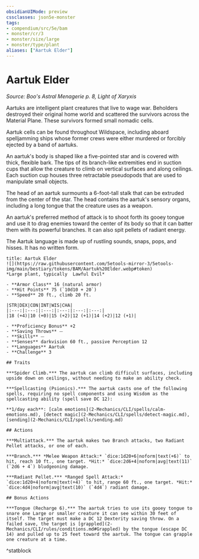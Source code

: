 ```yaml
---
obsidianUIMode: preview
cssclasses: json5e-monster
tags:
- compendium/src/5e/bam
- monster/cr/3
- monster/size/large
- monster/type/plant
aliases: ["Aartuk Elder"]
---
```

# Aartuk Elder
*Source: Boo's Astral Menagerie p. 8, Light of Xaryxis*  

Aartuks are intelligent plant creatures that live to wage war. Beholders destroyed their original home world and scattered the survivors across the Material Plane. These survivors formed small nomadic cells.

Aartuk cells can be found throughout Wildspace, including aboard spelljamming ships whose former crews were either murdered or forcibly ejected by a band of aartuks.

An aartuk's body is shaped like a five-pointed star and is covered with thick, flexible bark. The tips of its branch-like extremities end in suction cups that allow the creature to climb on vertical surfaces and along ceilings. Each suction cup houses three retractable pseudopods that are used to manipulate small objects.

The head of an aartuk surmounts a 6-foot-tall stalk that can be extruded from the center of the star. The head contains the aartuk's sensory organs, including a long tongue that the creature uses as a weapon.

An aartuk's preferred method of attack is to shoot forth its gooey tongue and use it to drag enemies toward the center of its body so that it can batter them with its powerful branches. It can also spit pellets of radiant energy.

The Aartuk language is made up of rustling sounds, snaps, pops, and hisses. It has no written form.

```ad-statblock
title: Aartuk Elder
![](https://raw.githubusercontent.com/5etools-mirror-3/5etools-img/main/bestiary/tokens/BAM/Aartuk%20Elder.webp#token)
*Large plant, typically  Lawful Evil*

- **Armor Class** 16 (natural armor)
- **Hit Points** 75 (`10d10 + 20`)
- **Speed** 20 ft., climb 20 ft.

|STR|DEX|CON|INT|WIS|CHA|
|:---:|:---:|:---:|:---:|:---:|:---:|
|18 (+4)|10 (+0)|15 (+2)|12 (+1)|14 (+2)|12 (+1)|

- **Proficiency Bonus** +2
- **Saving Throws** ⏤
- **Skills** ⏤
- **Senses** darkvision 60 ft., passive Perception 12
- **Languages** Aartuk
- **Challenge** 3

## Traits

***Spider Climb.*** The aartuk can climb difficult surfaces, including upside down on ceilings, without needing to make an ability check.

***Spellcasting (Psionics).*** The aartuk casts one of the following spells, requiring no spell components and using Wisdom as the spellcasting ability (spell save DC 12):

**1/day each**: [calm emotions](2-Mechanics/CLI/spells/calm-emotions.md), [detect magic](2-Mechanics/CLI/spells/detect-magic.md), [sending](2-Mechanics/CLI/spells/sending.md)

## Actions

***Multiattack.*** The aartuk makes two Branch attacks, two Radiant Pellet attacks, or one of each.

***Branch.*** *Melee Weapon Attack:* `dice:1d20+6|noform|text(+6)` to hit, reach 10 ft., one target. *Hit:* `dice:2d6+4|noform|avg|text(11)` (`2d6 + 4`) bludgeoning damage.

***Radiant Pellet.*** *Ranged Spell Attack:* `dice:1d20+4|noform|text(+4)` to hit, range 60 ft., one target. *Hit:* `dice:4d4|noform|avg|text(10)` (`4d4`) radiant damage.

## Bonus Actions

***Tongue (Recharge 6).*** The aartuk tries to use its gooey tongue to snare one Large or smaller creature it can see within 30 feet of itself. The target must make a DC 12 Dexterity saving throw. On a failed save, the target is [grappled](2-Mechanics/CLI/rules/conditions.md#Grappled) by the tongue (escape DC 14) and pulled up to 25 feet toward the aartuk. The tongue can grapple one creature at a time.
```
^statblock